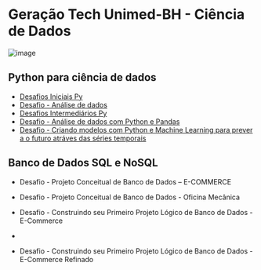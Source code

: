 # Geração Tech Unimed-BH - Ciência de Dados


![image](https://user-images.githubusercontent.com/67710232/201964540-fc93d090-a128-4822-9970-1695e3fab302.png)


## Python para ciência de dados


   * [Desafios Iniciais Py](https://github.com/Giuseppe31-s/Geracao-Tech-Unimed-BH-Ciencia-de-Dados/blob/main/Python%20para%20ci%C3%AAncia%20de%20dados/Desafios_Iniciais_Py_Unimed_BH.ipynb)
   * [Desafio - Análise de dados](https://github.com/Giuseppe31-s/Geracao-Tech-Unimed-BH-Ciencia-de-Dados/blob/a50c0529acaaa8a949270840be7ad5d0ed8ab6aa/Python%20para%20ci%C3%AAncia%20de%20dados/Data_Science_an%C3%A1lise_para_sa%C3%BAde_e_medicina.ipynb)
   * [Desafios Intermediários Py](https://github.com/Giuseppe31-s/Geracao-Tech-Unimed-BH-Ciencia-de-Dados/blob/a41a32c905c6a593446c037f1c2fd228b7d44ee4/Python%20para%20ci%C3%AAncia%20de%20dados/Desafios_Intermedi%C3%A1rios_Py_Unimed_BH.ipynb)
   * [Desafio - Análise de dados com Python e Pandas](https://github.com/Giuseppe31-s/Geracao-Tech-Unimed-BH-Ciencia-de-Dados/blob/9765e82d68b548a925e426d9e9b306fb324fddd8/Python%20para%20ci%C3%AAncia%20de%20dados/An%C3%A1lise_Descritiva.ipynb)
   * [Desafio - Criando modelos com Python e Machine Learning para prever a o futuro atráves das séries temporais](https://github.com/Giuseppe31-s/Geracao-Tech-Unimed-BH-Ciencia-de-Dados/blob/70ff7e430b4dc98f2e15d1f6ae3f8647cbd8ff95/Python%20para%20ci%C3%AAncia%20de%20dados/Time_series_certo.ipynb)

## Banco de Dados SQL e NoSQL

  * Desafio - Projeto Conceitual de Banco de Dados – E-COMMERCE

  * Desafio - Projeto Conceitual de Banco de Dados - Oficina Mecânica

  * Desafio - Construindo seu Primeiro Projeto Lógico de Banco de Dados - E-Commerce
  * 
  * Desafio - Construindo seu Primeiro Projeto Lógico de Banco de Dados - E-Commerce Refinado
